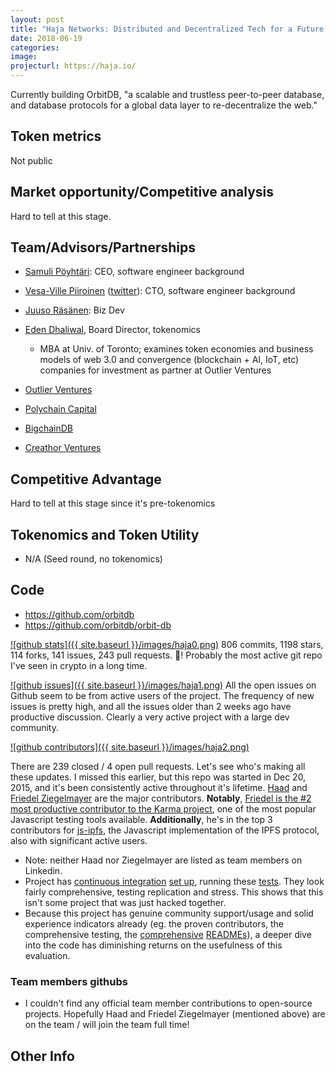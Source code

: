 ```yaml
---
layout: post
title: "Haja Networks: Distributed and Decentralized Tech for a Future Internet"
date: 2018-06-19
categories:
image:
projecturl: https://haja.io/
---
```

Currently building OrbitDB, "a scalable and trustless peer-to-peer database, and database protocols for a global data layer to re-decentralize the web."

## Token metrics
Not public

## Market opportunity/Competitive analysis
Hard to tell at this stage.

## Team/Advisors/Partnerships
- [Samuli Pöyhtäri](https://www.linkedin.com/in/samuli/): CEO, software engineer background
- [Vesa-Ville Piiroinen](https://www.linkedin.com/in/vesa-ville-piiroinen-5b6b14/) ([twitter](https://twitter.com/vvpiiroinen)): CTO, software engineer background

- [Juuso Räsänen](https://www.linkedin.com/in/juusorasanen/): Biz Dev

- [Eden Dhaliwal](<https://www.linkedin.com/in/edendhaliwal/>), Board Director, tokenomics
  - MBA at Univ. of Toronto; examines token economies and business models of web 3.0 and convergence (blockchain + AI, IoT, etc) companies for investment as partner at Outlier Ventures

- [Outlier Ventures](https://outlierventures.io/)
- [Polychain Capital](http://polychain.capital/)
- [BigchainDB](https://bigchaindb.com/)
- [Creathor Ventures](http://www.creathor.com/)

## Competitive Advantage
Hard to tell at this stage since it's pre-tokenomics

## Tokenomics and Token Utility
- N/A (Seed round, no tokenomics)

## Code
- https://github.com/orbitdb
- https://github.com/orbitdb/orbit-db

[![github stats]({{ site.baseurl }}/images/haja0.png)](https://github.com/orbitdb/orbit-db)
806 commits, 1198 stars, 114 forks, 141 issues, 243 pull requests. 🤩! Probably the most active git repo I've seen in crypto in a long time.

[![github issues]({{ site.baseurl }}/images/haja1.png)](https://github.com/orbitdb/orbit-db/issues)
All the open issues on Github seem to be from active users of the project. The frequency of new issues is pretty high, and all the issues older than 2 weeks ago have productive discussion. Clearly a very active project with a large dev community.

[![github contributors]({{ site.baseurl }}/images/haja2.png)](https://github.com/orbitdb/orbit-db/graphs/contributors)

There are 239 closed / 4 open pull requests. Let's see who's making all these updates.
I missed this earlier, but this repo was started in Dec 20, 2015, and it's been consistently active throughout it's lifetime. 
[Haad](https://github.com/haadcode) and [Friedel Ziegelmayer](https://github.com/dignifiedquire) are the major contributors. 
**Notably**, [Friedel is the #2 most productive contributor to the Karma project](https://github.com/karma-runner/karma/graphs/contributors), one of the most popular Javascript testing tools available. **Additionally**, he's in the top 3 contributors for [js-ipfs](https://github.com/ipfs/js-ipfs), the Javascript implementation of the IPFS protocol, also with significant active users.

- Note: neither Haad nor Ziegelmayer are listed as team members on Linkedin.
- Project has [continuous integration](https://en.wikipedia.org/wiki/Continuous_integration) [set up](https://circleci.com/gh/orbitdb/orbit-db), running these [tests](https://github.com/orbitdb/orbit-db/tree/master/test). They look fairly comprehensive, testing replication and stress. This shows that this isn't some project that was just hacked together.
- Because this project has genuine community support/usage and solid experience indicators already (eg. the proven contributors, the comprehensive testing, the [comprehensive](https://github.com/orbitdb/orbit-db/blob/master/API.md) [READMEs](https://github.com/orbitdb/orbit-db/blob/master/README.md)), a deeper dive into the code has diminishing returns on the usefulness of this evaluation. 

### Team members githubs
- I couldn't find any official team member contributions to open-source projects. Hopefully Haad and Friedel Ziegelmayer (mentioned above) are on the team / will join the team full time!

## Other Info
